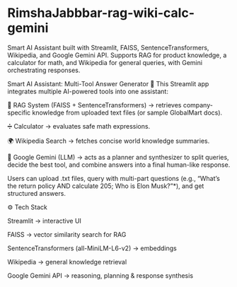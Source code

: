 # RimshaJabbbar-rag-wiki-calc-gemini
Smart AI Assistant built with Streamlit, FAISS, SentenceTransformers, Wikipedia, and Google Gemini API. Supports RAG for product knowledge, a calculator for math, and Wikipedia for general queries, with Gemini orchestrating responses.

Smart AI Assistant: Multi-Tool Answer Generator 🤖
This Streamlit app integrates multiple AI-powered tools into one assistant:

🔎 RAG System (FAISS + SentenceTransformers) → retrieves company-specific knowledge from uploaded text files (or sample GlobalMart docs).

➗ Calculator → evaluates safe math expressions.

🌍 Wikipedia Search → fetches concise world knowledge summaries.

🧠 Google Gemini (LLM) → acts as a planner and synthesizer to split queries, decide the best tool, and combine answers into a final human-like response.

Users can upload .txt files, query with multi-part questions (e.g., “What’s the return policy AND calculate 205; Who is Elon Musk?”*), and get structured answers.

⚙️ Tech Stack

Streamlit → interactive UI

FAISS → vector similarity search for RAG

SentenceTransformers (all-MiniLM-L6-v2) → embeddings

Wikipedia → general knowledge retrieval

Google Gemini API → reasoning, planning & response synthesis
